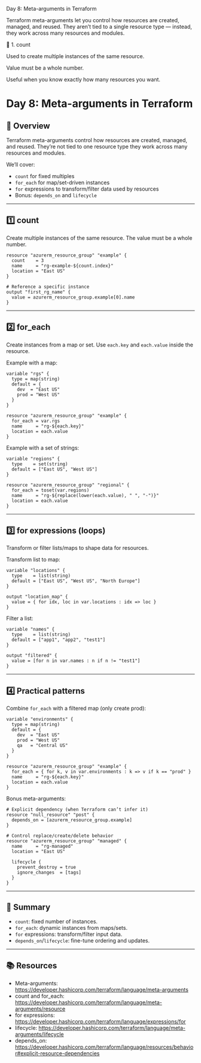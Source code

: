 Day 8: Meta-arguments in Terraform

Terraform meta-arguments let you control how resources are created, managed, and reused. They aren’t tied to a single resource type — instead, they work across many resources and modules.

🔹 1. count

Used to create multiple instances of the same resource.

Value must be a whole number.

Useful when you know exactly how many resources you want.
# Day 8: Meta-arguments in Terraform

## 📌 Overview
Terraform meta-arguments control how resources are created, managed, and reused. They’re not tied to one resource type they work across many resources and modules.

We’ll cover:
- `count` for fixed multiples
- `for_each` for map/set-driven instances
- `for` expressions to transform/filter data used by resources
- Bonus: `depends_on` and `lifecycle`

---

## 1️⃣ count

Create multiple instances of the same resource. The value must be a whole number.
```hcl
resource "azurerm_resource_group" "example" {
  count    = 3
  name     = "rg-example-${count.index}"
  location = "East US"
}

# Reference a specific instance
output "first_rg_name" {
  value = azurerm_resource_group.example[0].name
}
```

---

## 2️⃣ for_each

Create instances from a map or set. Use `each.key` and `each.value` inside the resource.

Example with a map:
```hcl
variable "rgs" {
  type = map(string)
  default = {
    dev  = "East US"
    prod = "West US"
  }
}

resource "azurerm_resource_group" "example" {
  for_each = var.rgs
  name     = "rg-${each.key}"
  location = each.value
}
```

Example with a set of strings:
```hcl
variable "regions" {
  type    = set(string)
  default = ["East US", "West US"]
}

resource "azurerm_resource_group" "regional" {
  for_each = toset(var.regions)
  name     = "rg-${replace(lower(each.value), " ", "-")}"
  location = each.value
}
```

---

## 3️⃣ for expressions (loops)

Transform or filter lists/maps to shape data for resources.

Transform list to map:
```hcl
variable "locations" {
  type    = list(string)
  default = ["East US", "West US", "North Europe"]
}

output "location_map" {
  value = { for idx, loc in var.locations : idx => loc }
}
```

Filter a list:
```hcl
variable "names" {
  type    = list(string)
  default = ["app1", "app2", "test1"]
}

output "filtered" {
  value = [for n in var.names : n if n != "test1"]
}
```

---

## 4️⃣ Practical patterns

Combine `for_each` with a filtered map (only create prod):
```hcl
variable "environments" {
  type = map(string)
  default = {
    dev  = "East US"
    prod = "West US"
    qa   = "Central US"
  }
}

resource "azurerm_resource_group" "example" {
  for_each = { for k, v in var.environments : k => v if k == "prod" }
  name     = "rg-${each.key}"
  location = each.value
}
```

Bonus meta-arguments:
```hcl
# Explicit dependency (when Terraform can’t infer it)
resource "null_resource" "post" {
  depends_on = [azurerm_resource_group.example]
}

# Control replace/create/delete behavior
resource "azurerm_resource_group" "managed" {
  name     = "rg-managed"
  location = "East US"

  lifecycle {
    prevent_destroy = true
    ignore_changes  = [tags]
  }
}
```

---

## 📌 Summary
- `count`: fixed number of instances.
- `for_each`: dynamic instances from maps/sets.
- `for` expressions: transform/filter input data.
- `depends_on`/`lifecycle`: fine-tune ordering and updates.

---

## 📚 Resources
- Meta-arguments: https://developer.hashicorp.com/terraform/language/meta-arguments
- count and for_each: https://developer.hashicorp.com/terraform/language/meta-arguments/resource
- for expressions: https://developer.hashicorp.com/terraform/language/expressions/for
- lifecycle: https://developer.hashicorp.com/terraform/language/meta-arguments/lifecycle
- depends_on: https://developer.hashicorp.com/terraform/language/resources/behavior#explicit-resource-dependencies